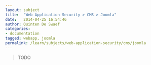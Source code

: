 ```yaml
---
layout: subject
title:  "Web Application Security > CMS > Joomla"
date:   2014-04-25 16:54:46
author: Quinten De Swaef
categories:
- documentation
tagged: webapp, joomla
permalink: /learn/subjects/web-application-security/cms/joomla
---
```



> TODO
